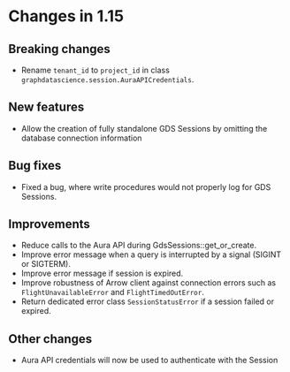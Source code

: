 # Changes in 1.15


## Breaking changes

* Rename `tenant_id` to `project_id` in class `graphdatascience.session.AuraAPICredentials`.


## New features

* Allow the creation of fully standalone GDS Sessions by omitting the database connection information

## Bug fixes

* Fixed a bug, where write procedures would not properly log for GDS Sessions.

## Improvements

* Reduce calls to the Aura API during GdsSessions::get_or_create.
* Improve error message when a query is interrupted by a signal (SIGINT or SIGTERM).
* Improve error message if session is expired.
* Improve robustness of Arrow client against connection errors such as `FlightUnavailableError` and `FlightTimedOutError`.
* Return dedicated error class `SessionStatusError` if a session failed or expired.


## Other changes

* Aura API credentials will now be used to authenticate with the Session
